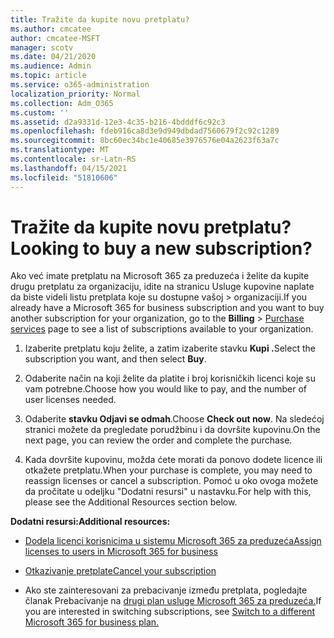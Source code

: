 ```yaml
---
title: Tražite da kupite novu pretplatu?
ms.author: cmcatee
author: cmcatee-MSFT
manager: scotv
ms.date: 04/21/2020
ms.audience: Admin
ms.topic: article
ms.service: o365-administration
localization_priority: Normal
ms.collection: Adm_O365
ms.custom: ''
ms.assetid: d2a9331d-12e3-4c35-b216-4bdddf6c92c3
ms.openlocfilehash: fdeb916ca8d3e9d949dbdad7560679f2c92c1289
ms.sourcegitcommit: 8bc60ec34bc1e40685e3976576e04a2623f63a7c
ms.translationtype: MT
ms.contentlocale: sr-Latn-RS
ms.lasthandoff: 04/15/2021
ms.locfileid: "51810606"
---
```

# <a name="looking-to-buy-a-new-subscription"></a><span data-ttu-id="a84e6-102">Tražite da kupite novu pretplatu?</span><span class="sxs-lookup"><span data-stu-id="a84e6-102">Looking to buy a new subscription?</span></span>

<span data-ttu-id="a84e6-103">Ako već imate pretplatu na Microsoft 365 za preduzeća i želite da kupite  drugu pretplatu za organizaciju, idite na stranicu Usluge kupovine naplate da biste videli listu pretplata koje su dostupne vašoj \> [](https://go.microsoft.com/fwlink/p/?linkid=868433) organizaciji.</span><span class="sxs-lookup"><span data-stu-id="a84e6-103">If you already have a Microsoft 365 for business subscription and you want to buy another subscription for your organization, go to the **Billing** \> [Purchase services](https://go.microsoft.com/fwlink/p/?linkid=868433) page to see a list of subscriptions available to your organization.</span></span>
 
1. <span data-ttu-id="a84e6-104">Izaberite pretplatu koju želite, a zatim izaberite stavku **Kupi .**</span><span class="sxs-lookup"><span data-stu-id="a84e6-104">Select the subscription you want, and then select **Buy**.</span></span>

2. <span data-ttu-id="a84e6-105">Odaberite način na koji želite da platite i broj korisničkih licenci koje su vam potrebne.</span><span class="sxs-lookup"><span data-stu-id="a84e6-105">Choose how you would like to pay, and the number of user licenses needed.</span></span>

3. <span data-ttu-id="a84e6-106">Odaberite **stavku Odjavi se odmah**.</span><span class="sxs-lookup"><span data-stu-id="a84e6-106">Choose **Check out now**.</span></span> <span data-ttu-id="a84e6-107">Na sledećoj stranici možete da pregledate porudžbinu i da dovršite kupovinu.</span><span class="sxs-lookup"><span data-stu-id="a84e6-107">On the next page, you can review the order and complete the purchase.</span></span>

4. <span data-ttu-id="a84e6-108">Kada dovršite kupovinu, možda ćete morati da ponovo dodete licence ili otkažete pretplatu.</span><span class="sxs-lookup"><span data-stu-id="a84e6-108">When your purchase is complete, you may need to reassign licenses or cancel a subscription.</span></span> <span data-ttu-id="a84e6-109">Pomoć u oko ovoga možete da pročitate u odeljku "Dodatni resursi" u nastavku.</span><span class="sxs-lookup"><span data-stu-id="a84e6-109">For help with this, please see the Additional Resources section below.</span></span>

 <span data-ttu-id="a84e6-110">**Dodatni resursi:**</span><span class="sxs-lookup"><span data-stu-id="a84e6-110">**Additional resources:**</span></span>
  
- [<span data-ttu-id="a84e6-111">Dodela licenci korisnicima u sistemu Microsoft 365 za preduzeća</span><span class="sxs-lookup"><span data-stu-id="a84e6-111">Assign licenses to users in Microsoft 365 for business</span></span>](https://docs.microsoft.com/microsoft-365/admin/add-users/add-users)
    
- [<span data-ttu-id="a84e6-112">Otkazivanje pretplate</span><span class="sxs-lookup"><span data-stu-id="a84e6-112">Cancel your subscription</span></span>](https://docs.microsoft.com/microsoft-365/commerce/subscriptions/cancel-your-subscription)
    
- <span data-ttu-id="a84e6-113">Ako ste zainteresovani za prebacivanje između pretplata, pogledajte članak Prebacivanje na [drugi plan usluge Microsoft 365 za preduzeća.](https://docs.microsoft.com/microsoft-365/commerce/subscriptions/switch-to-a-different-plan)</span><span class="sxs-lookup"><span data-stu-id="a84e6-113">If you are interested in switching subscriptions, see [Switch to a different Microsoft 365 for business plan.](https://docs.microsoft.com/microsoft-365/commerce/subscriptions/switch-to-a-different-plan)</span></span>